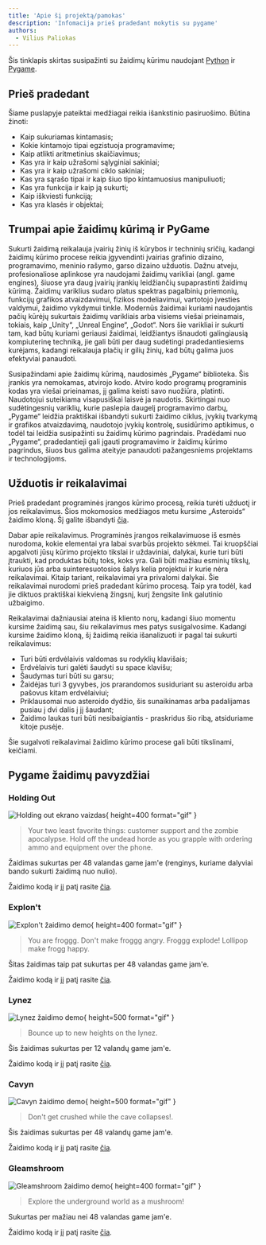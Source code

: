 ```yaml
---
title: 'Apie šį projektą/pamokas'
description: 'Infomacija prieš pradedant mokytis su pygame'
authors:
  - Vilius Paliokas
---
```


Šis tinklapis skirtas susipažinti su žaidimų kūrimu naudojant [Python](https://www.python.org/) ir [Pygame](https://www.pygame.org/).

## Prieš pradedant

Šiame puslapyje pateiktai medžiagai reikia išankstinio pasiruošimo. Būtina žinoti:

- Kaip sukuriamas kintamasis;
- Kokie kintamojo tipai egzistuoja programavime;
- Kaip atlikti aritmetinius skaičiavimus;
- Kas yra ir kaip užrašomi sąlyginiai sakiniai;
- Kas yra ir kaip užrašomi ciklo sakiniai;
- Kas yra sąrašo tipai ir kaip šiuo tipo kintamuosius manipuliuoti;
- Kas yra funkcija ir kaip ją sukurti;
- Kaip iškviesti funkciją;
- Kas yra klasės ir objektai;

## Trumpai apie žaidimų kūrimą ir PyGame

Sukurti žaidimą reikalauja įvairių žinių iš kūrybos ir techninių sričių, kadangi žaidimų kūrimo procese reikia įgyvendinti įvairias grafinio dizaino, programavimo, meninio rašymo, garso dizaino užduotis. Dažnu atveju, profesionaliose aplinkose yra naudojami žaidimų varikliai (angl. game engines), šiuose yra daug įvairių įrankių leidžiančių supaprastinti žaidimų kūrimą. Žaidimų variklius sudaro platus spektras pagalbinių priemonių, funkcijų grafikos atvaizdavimui, fizikos modeliavimui, vartotojo įvesties valdymui, žaidimo vykdymui tinkle. Modernūs žaidimai kuriami naudojantis pačių kūrėjų sukurtais žaidimų varikliais arba visiems viešai prieinamais, tokiais, kaip „Unity“, „Unreal Engine“, „Godot“. Nors šie varikliai ir sukurti tam, kad būtų kuriami geriausi žaidimai, leidžiantys išnaudoti galingiausią kompiuterinę techniką, jie gali būti per daug sudėtingi pradedantiesiems kurėjams, kadangi reikalauja plačių ir gilių žinių, kad būtų galima juos efektyviai panaudoti.

Susipažindami apie žaidimų kūrimą, naudosimės „Pygame“ biblioteka. Šis įrankis yra nemokamas, atvirojo kodo. Atviro kodo programų programinis kodas yra viešai prieinamas, jį galima keisti savo nuožiūra, platinti. Naudotojui suteikiama visapusiškai laisvė ja naudotis.
Skirtingai nuo sudėtingesnių variklių, kurie paslepia daugelį programavimo darbų, „Pygame“ leidžia praktiškai išbandyti sukurti žaidimo ciklus, įvykių tvarkymą ir grafikos atvaizdavimą, naudotojo įvykių kontrolę, susidūrimo aptikimus, o todėl tai leidžia susipažinti su žaidimų kūrimo pagrindais. Pradėdami nuo „Pygame“, pradedantieji gali įgauti programavimo ir žaidimų kūrimo pagrindus, šiuos bus galima ateityje panaudoti  pažangesniems projektams ir technologijoms.

## Užduotis ir reikalavimai

Prieš pradedant programinės įrangos kūrimo procesą, reikia turėti užduotį ir jos reikalavimus. Šios mokomosios medžiagos metu kursime „Asteroids“ žaidimo kloną. Šį galite išbandyti [čia](https://www.echalk.co.uk/amusements/Games/asteroidsClassic/ateroids.html).

Dabar apie reikalavimus. Programinės įrangos reikalavimuose iš esmės nurodoma, kokie elementai yra labai svarbūs projekto sėkmei. Tai kruopščiai apgalvoti jūsų kūrimo projekto tikslai ir uždaviniai, dalykai, kurie turi būti įtraukti, kad produktas būtų toks, koks yra. Gali būti mažiau esminių tikslų, kuriuos jūs arba suinteresuotosios šalys kelia projektui ir kurie nėra reikalavimai. Kitaip tariant, reikalavimai yra privalomi dalykai.
Šie reikalavimai nurodomi prieš pradedant kūrimo procesą. Taip yra todėl, kad jie diktuos praktiškai kiekvieną žingsnį, kurį žengsite link galutinio užbaigimo.

Reikalavimai dažniausiai ateina iš kliento norų, kadangi šiuo momentu kursime žaidimą sau, šiu reikalavimus mes patys susigalvosime. Kadangi kursime žaidimo kloną, šį žaidimą reikia išanalizuoti ir pagal tai sukurti reikalavimus:

- Turi būti erdvėlaivis valdomas su rodyklių klavišais;
- Erdvėlaivis turi galėti šaudyti su space klavišu;
- Šaudymas turi būti su garsu;
- Žaidėjas turi 3 gyvybes, jos prarandomos susiduriant su asteroidu arba pašovus kitam erdvėlaiviui;
- Priklausomai nuo asteroido dydžio, šis sunaikinamas arba padalijamas pusiau į dvi dalis į jį šaudant;
- Žaidimo laukas turi būti nesibaigiantis - praskridus šio ribą, atsiduriame kitoje pusėje.
  
Šie sugalvoti reikalavimai žaidimo kūrimo procese gali būti tikslinami, keičiami.

## Pygame žaidimų pavyzdžiai

### Holding Out

![Holding out ekrano vaizdas](/content_images/holding_out_game_demo.gif "Holding out ekrano kopija"){ height=400 format="gif" }

> Your two least favorite things: customer support and the zombie apocalypse. Hold off the undead horde as you grapple with ordering ammo and equipment over the phone.

Žaidimas sukurtas per 48 valandas game jam'e (renginys, kuriame dalyviai bando sukurti žaidimą nuo nulio).

Žaidimo kodą ir jį patį rasite [čia](https://plasmastarfish.itch.io/holding-out).

### Explon't

![Explon't žaidimo demo](/content_images/explont_game_demo.gif "Explon't žaidimo demonstracija"){ height=400 format="gif" }

> You are froggg. Don't make froggg angry. Froggg explode! Lollipop make frogg happy.

Šitas žaidimas taip pat sukurtas per 48 valandas game jam'e.

Žaidimo kodą ir jį patį rasite [čia](https://dafluffypotato.itch.io/explont).

### Lynez

![Lynez žaidimo demo](/content_images/lynez_game_demo.gif "Lynez žaidimo demonstracija"){ height=500 format="gif" }

> Bounce up to new heights on the lynez.

Šis žaidimas sukurtas per 12 valandų game jam'e.

Žaidimo kodą ir jį patį rasite [čia](https://dafluffypotato.itch.io/lynez).

### Cavyn

![Cavyn žaidimo demo](/content_images/cavyn_game_demo.gif "Cavyn žaidimo demonstracija"){ height=500 format="gif" }

> Don't get crushed while the cave collapses!.

Šis žaidimas sukurtas per 48 valandų game jam'e.

Žaidimo kodą ir jį patį rasite [čia](https://dafluffypotato.itch.io/cavyn).

### Gleamshroom

![Gleamshroom žaidimo demo](/content_images/gleamshroom_game_demo.gif "Gleamshroom žaidimo demonstracija"){ height=400 format="gif" }

> Explore the underground world as a mushroom!

Sukurtas per mažiau nei 48 valandas game jam'e.

Žaidimo kodą ir jį patį rasite [čia](https://dafluffypotato.itch.io/gleamshroom).
